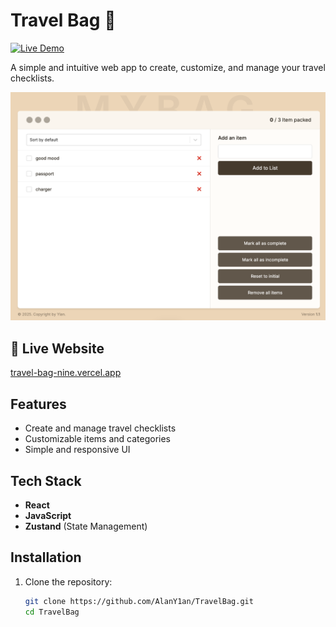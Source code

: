 # Travel Bag 🧳  

[![Live Demo](https://img.shields.io/badge/Live-Demo-blue)](https://travel-bag-nine.vercel.app)

A simple and intuitive web app to create, customize, and manage your travel checklists.  

![App Screenshot](/img/main.png)

## 🚀 Live Website  
[travel-bag-nine.vercel.app](https://travel-bag-nine.vercel.app)

## Features  
- Create and manage travel checklists  
- Customizable items and categories  
- Simple and responsive UI  

## Tech Stack  
- **React**  
- **JavaScript**  
- **Zustand** (State Management)  

## Installation  
1. Clone the repository:  
   ```bash
   git clone https://github.com/AlanY1an/TravelBag.git
   cd TravelBag
